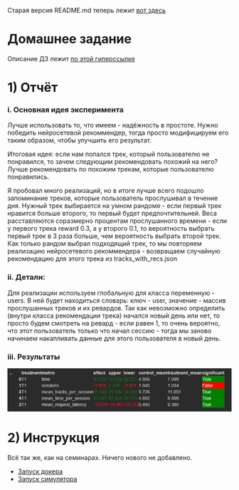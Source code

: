 Старая версия README.md теперь лежит [вот здесь](README_OLD.md)

# Домашнее задание
Описание ДЗ лежит [по этой гиперссылке](slides/week03/homework.md)

# 1) Отчёт
### i. Основная идея эксперимента
Лучше использовать то, что имеем - надёжность в простоте. Нужно победить нейросетевой рекоммендер, тогда просто модифицируем его таким образом, чтобы улучшить его результат.

Итоговая идея: если нам попался трек, который пользователю не понравился, то зачем следующим рекомендовать похожий на него? 
Лучше рекомендовать по похожим трекам, которые пользователю понравились.

Я пробовал много реализаций, но в итоге лучше всего подошло запоминание треков, которые пользователь прослушивал в течение дня. 
Нужный трек выбирается на умном рандоме - если первый трек нравится больше второго, то первый будет предпочтительней.
Веса расставляются соразмерно процентам прослушанного времени - если у первого трека reward 0.3, а у второго 0.1, то вероятность выбрать первый трек в 3 раза больше, чем вероятность выбрать второй трек.
Как только рандом выбрал подходящий трек, то мы повторяем реализацию нейросетевого рекоммендера - возвращаем случайную рекомендацию для этого трека из tracks_with_recs.json

### ii. Детали:
Для реализации используем глобальную для класса переменную - users. В ней будет находиться словарь: ключ - user, значение - массив прослушанных треков и их ревардов.
Так как невозможно определить (внутри класса рекомендации трека) начался новый день или нет, то просто будем смотреть на ревард - если равен 1, то очень вероятно, что этот пользователь только что начал сессию - тогда мы заново начинаем накапливать данные для этого пользователя в новый день.


### iii. Результаты
![img_1.png](img_1.png)

# 2) Инструкция
Всё так же, как на семинарах. Ничего нового не добавлено.

- [Запуск докера](botify/README.md)
- [Запуск симулятора](sim/README.md)